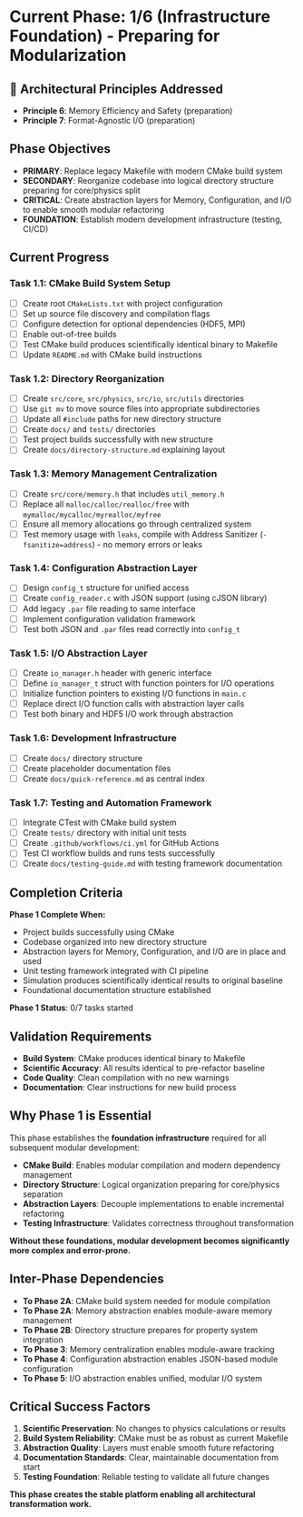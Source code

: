 <!-- Purpose: Current project phase context -->
<!-- Update Rules:
- 500-word limit!
- Include:
  • Phase objectives
  • Current progress as a checklist
  • Completion criteria
  • Inter-phase dependencies
- At major phase completion archive as phase-[X].md and refresh for next phase
-->

# Current Phase: 1/6 (Infrastructure Foundation) - Preparing for Modularization

## 🎯 Architectural Principles Addressed
- **Principle 6**: Memory Efficiency and Safety (preparation)
- **Principle 7**: Format-Agnostic I/O (preparation)

## Phase Objectives
- **PRIMARY**: Replace legacy Makefile with modern CMake build system
- **SECONDARY**: Reorganize codebase into logical directory structure preparing for core/physics split
- **CRITICAL**: Create abstraction layers for Memory, Configuration, and I/O to enable smooth modular refactoring
- **FOUNDATION**: Establish modern development infrastructure (testing, CI/CD)

## Current Progress

### Task 1.1: CMake Build System Setup
- [ ] Create root `CMakeLists.txt` with project configuration
- [ ] Set up source file discovery and compilation flags
- [ ] Configure detection for optional dependencies (HDF5, MPI)
- [ ] Enable out-of-tree builds
- [ ] Test CMake build produces scientifically identical binary to Makefile
- [ ] Update `README.md` with CMake build instructions

### Task 1.2: Directory Reorganization
- [ ] Create `src/core`, `src/physics`, `src/io`, `src/utils` directories
- [ ] Use `git mv` to move source files into appropriate subdirectories
- [ ] Update all `#include` paths for new directory structure
- [ ] Create `docs/` and `tests/` directories
- [ ] Test project builds successfully with new structure
- [ ] Create `docs/directory-structure.md` explaining layout

### Task 1.3: Memory Management Centralization
- [ ] Create `src/core/memory.h` that includes `util_memory.h`
- [ ] Replace all `malloc/calloc/realloc/free` with `mymalloc/mycalloc/myrealloc/myfree`
- [ ] Ensure all memory allocations go through centralized system
- [ ] Test memory usage with `leaks`, compile with Address Sanitizer (`-fsanitize=address`) - no memory errors or leaks

### Task 1.4: Configuration Abstraction Layer
- [ ] Design `config_t` structure for unified access
- [ ] Create `config_reader.c` with JSON support (using cJSON library)
- [ ] Add legacy `.par` file reading to same interface
- [ ] Implement configuration validation framework
- [ ] Test both JSON and `.par` files read correctly into `config_t`

### Task 1.5: I/O Abstraction Layer
- [ ] Create `io_manager.h` header with generic interface
- [ ] Define `io_manager_t` struct with function pointers for I/O operations
- [ ] Initialize function pointers to existing I/O functions in `main.c`
- [ ] Replace direct I/O function calls with abstraction layer calls
- [ ] Test both binary and HDF5 I/O work through abstraction

### Task 1.6: Development Infrastructure
- [ ] Create `docs/` directory structure
- [ ] Create placeholder documentation files
- [ ] Create `docs/quick-reference.md` as central index

### Task 1.7: Testing and Automation Framework
- [ ] Integrate CTest with CMake build system
- [ ] Create `tests/` directory with initial unit tests
- [ ] Create `.github/workflows/ci.yml` for GitHub Actions
- [ ] Test CI workflow builds and runs tests successfully
- [ ] Create `docs/testing-guide.md` with testing framework documentation

## Completion Criteria
**Phase 1 Complete When:**
- Project builds successfully using CMake
- Codebase organized into new directory structure
- Abstraction layers for Memory, Configuration, and I/O are in place and used
- Unit testing framework integrated with CI pipeline
- Simulation produces scientifically identical results to original baseline
- Foundational documentation structure established

**Phase 1 Status**: 0/7 tasks started

## Validation Requirements
- **Build System**: CMake produces identical binary to Makefile
- **Scientific Accuracy**: All results identical to pre-refactor baseline
- **Code Quality**: Clean compilation with no new warnings
- **Documentation**: Clear instructions for new build process

## Why Phase 1 is Essential
This phase establishes the **foundation infrastructure** required for all subsequent modular development:

- **CMake Build**: Enables modular compilation and modern dependency management
- **Directory Structure**: Logical organization preparing for core/physics separation
- **Abstraction Layers**: Decouple implementations to enable incremental refactoring
- **Testing Infrastructure**: Validates correctness throughout transformation

**Without these foundations, modular development becomes significantly more complex and error-prone.**

## Inter-Phase Dependencies
- **To Phase 2A**: CMake build system needed for module compilation
- **To Phase 2A**: Memory abstraction enables module-aware memory management
- **To Phase 2B**: Directory structure prepares for property system integration
- **To Phase 3**: Memory centralization enables module-aware tracking
- **To Phase 4**: Configuration abstraction enables JSON-based module configuration
- **To Phase 5**: I/O abstraction enables unified, modular I/O system

## Critical Success Factors
1. **Scientific Preservation**: No changes to physics calculations or results
2. **Build System Reliability**: CMake must be as robust as current Makefile
3. **Abstraction Quality**: Layers must enable smooth future refactoring
4. **Documentation Standards**: Clear, maintainable documentation from start
5. **Testing Foundation**: Reliable testing to validate all future changes

**This phase creates the stable platform enabling all architectural transformation work.**